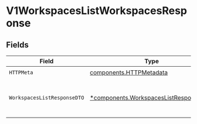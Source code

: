 # V1WorkspacesListWorkspacesResponse


## Fields

| Field                                                                                         | Type                                                                                          | Required                                                                                      | Description                                                                                   |
| --------------------------------------------------------------------------------------------- | --------------------------------------------------------------------------------------------- | --------------------------------------------------------------------------------------------- | --------------------------------------------------------------------------------------------- |
| `HTTPMeta`                                                                                    | [components.HTTPMetadata](../../models/components/httpmetadata.md)                            | :heavy_check_mark:                                                                            | N/A                                                                                           |
| `WorkspacesListResponseDTO`                                                                   | [*components.WorkspacesListResponseDTO](../../models/components/workspaceslistresponsedto.md) | :heavy_minus_sign:                                                                            | List of workspaces has been successfully retrieved                                            |